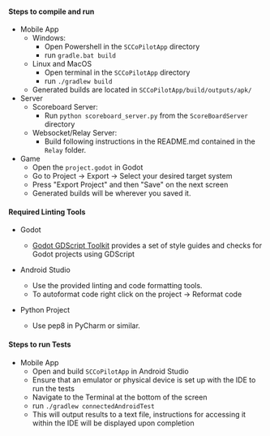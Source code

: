 #### Steps to compile and run

* Mobile App
  * Windows:
    * Open Powershell in the `SCCoPilotApp` directory
    * run `gradle.bat build`
  * Linux and MacOS
    * Open terminal in the `SCCoPilotApp` directory
    * run `./gradlew build`
  * Generated builds are located in `SCCoPilotApp/build/outputs/apk/`
* Server
  * Scoreboard Server:
    * Run `python scoreboard_server.py` from the `ScoreBoardServer` directory
  * Websocket/Relay Server:
    * Build following instructions in the README.md contained in the `Relay` folder.
* Game
  * Open the `project.godot` in Godot
  * Go to Project -> Export -> Select your desired target system
  * Press "Export Project" and then "Save" on the next screen
  * Generated builds will be wherever you saved it.

#### Required Linting Tools

* Godot
  * [Godot GDScript Toolkit](https://github.com/Scony/godot-gdscript-toolkit/issues) provides a set of style guides and checks for Godot projects using GDScript
  
* Android Studio
  * Use the provided linting and code formatting tools.
  * To autoformat code right click on the project -> Reformat code
  
* Python Project
  * Use pep8 in PyCharm or similar.


#### Steps to run Tests

* Mobile App
    * Open and build `SCCoPilotApp` in Android Studio
    * Ensure that an emulator or physical device is set up with the IDE to run the tests 
    * Navigate to the Terminal at the bottom of the screen
    * run `./gradlew connectedAndroidTest`
    * This will output results to a text file, instructions for accessing it within the IDE will be displayed upon completion
